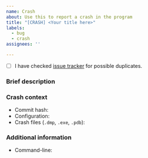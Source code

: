 ```yaml
---
name: Crash
about: Use this to report a crash in the program
title: "[CRASH] <Your title here>"
labels:
  - bug
  - crash
assignees: ''

---
```


<!--
Thank you for reporting this crash and helping us improve the program.
Please ensure all fields are provided.
-->
- [ ] I have checked [issue tracker](https://github.com/MetanoKid/cpp-build-analyzer/issues) for possible duplicates.

### Brief description

<!-- Any relevant information about the crash? -->

### Crash context
* Commit hash: <!-- Enter it here -->
* Configuration: <!-- `Debug`, `Release`? -->
* Crash files (`.dmp`, `.exe`, `.pdb`): <!-- Upload here -->

<!-- This section is optional, you can delete it if not relevant -->
### Additional information
* Command-line: <!-- `CppBuildAnalyzer.exe ...` -->
<!-- Any other info? -->

<!-- Thank you! -->

